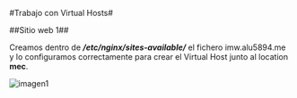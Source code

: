 #Trabajo con Virtual Hosts#

##Sitio web 1##

Creamos dentro de ***/etc/nginx/sites-available/*** el fichero imw.alu5894.me y lo configuramos correctamente para crear el Virtual Host junto al location **mec**.

<img source= img/01.png alt=imagen1>
